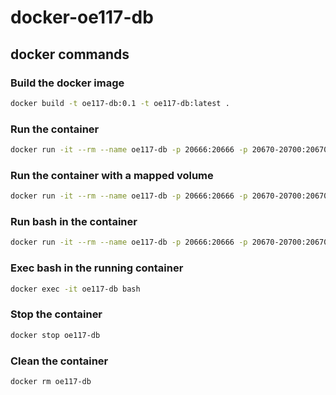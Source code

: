 # docker-oe117-db

## docker commands

### Build the docker image

```bash
docker build -t oe117-db:0.1 -t oe117-db:latest .
```

### Run the container

```bash
docker run -it --rm --name oe117-db -p 20666:20666 -p 20670-20700:20670-20700 oe117-db:latest
```

### Run the container with a mapped volume

```bash
docker run -it --rm --name oe117-db -p 20666:20666 -p 20670-20700:20670-20700 -v S:/workspaces/docker-volumes/sports2000:/var/lib/openedge/data oe117-db:latest
```

### Run bash in the container

```bash
docker run -it --rm --name oe117-db -p 20666:20666 -p 20670-20700:20670-20700 oe117-db:latest bash
```

### Exec bash in the running container

```bash
docker exec -it oe117-db bash
```

### Stop the container

```bash
docker stop oe117-db
```

### Clean the container

```bash
docker rm oe117-db
```

